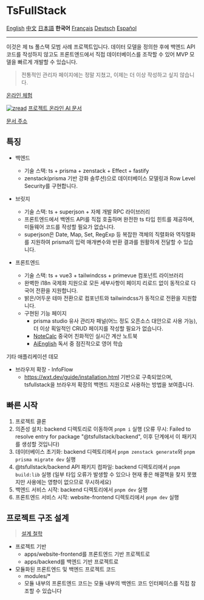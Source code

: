 # TsFullStack

[English](./README.md) [中文](./README_zh.md) [日本語](./README_ja.md) **한국어** [Français](./README_fr.md) [Deutsch](./README_de.md) [Español](./README_es.md)

---

이것은 제 ts 풀스택 모범 사례 프로젝트입니다. 데이터 모델을 정의한 후에 백엔드 API 코드를 작성하지 않고도 프론트엔드에서 직접 데이터베이스를 조작할 수 있어 MVP 모델을 빠르게 개발할 수 있습니다.

> 전통적인 관리자 페이지에는 정말 지쳤고, 이제는 더 이상 작성하고 싶지 않습니다.

[온라인 체험](http://tsfullstack.heartstack.space/)

[![zread](https://img.shields.io/badge/Ask_Zread-_.svg)](https://zread.ai/2234839/TsFullStack) [프로젝트 온라인 AI 문서](https://zread.ai/2234839/TsFullStack)

[문서 주소](https://shenzilong.cn/index/TsFullStack.html#20250413211142-d533spm)

## 특징

- 백엔드
  - 기술 스택: ts + prisma + zenstack + Effect + fastify
  - zenstack(prisma 기반 강화 솔루션)으로 데이터베이스 모델링과 Row Level Security를 구현합니다.

- 브릿지
  - 기술 스택: ts + superjson + 자체 개발 RPC 라이브러리
  - 프론트엔드에서 백엔드 API를 직접 호출하며 완전한 ts 타입 힌트를 제공하며, 미들웨어 코드를 작성할 필요가 없습니다.
  - superjson은 Date, Map, Set, RegExp 등 복잡한 객체의 직렬화와 역직렬화를 지원하여 prisma의 입력 매개변수와 반환 결과를 원활하게 전달할 수 있습니다.

- 프론트엔드
  - 기술 스택: ts + vue3 + tailwindcss + primevue 컴포넌트 라이브러리
  - 완벽한 i18n 국제화 지원으로 모든 세부사항이 페이지 리로드 없이 동적으로 다국어 전환을 지원합니다.
  - 밝은/어두운 테마 전환으로 컴포넌트와 tailwindcss가 동적으로 전환을 지원합니다.
  - 구현된 기능 페이지
    - prisma studio 유사 관리자 패널(어느 정도 오픈소스 대안으로 사용 가능), 더 이상 획일적인 CRUD 페이지를 작성할 필요가 없습니다.
    - [NoteCalc](https://tsfullstack.heartstack.space/noteCalc) 중국어 친화적인 실시간 계산 노트북
    - [AiEnglish](https://tsfullstack.heartstack.space/AiEnglish) 독서 중 점진적으로 영어 학습

기타 애플리케이션 데모

- 브라우저 확장 - InfoFlow
  - https://wxt.dev/guide/installation.html 기반으로 구축되었으며, tsfullstack을 브라우저 확장의 백엔드 지원으로 사용하는 방법을 보여줍니다.

## 빠른 시작

1. 프로젝트 클론
2. 의존성 설치: backend 디렉토리로 이동하여 `pnpm i` 실행 (오류 무시: Failed to resolve entry for package "@tsfullstack/backend", 이후 단계에서 이 패키지를 생성할 것입니다)
3. 데이터베이스 초기화: backend 디렉토리에서 `pnpm zenstack generate`와 `pnpm prisma migrate dev` 실행
4. @tsfullstack/backend API 패키지 컴파일: backend 디렉토리에서 `pnpm build:lib` 실행 (일부 타입 오류가 발생할 수 있으나 현재 좋은 해결책을 찾지 못했지만 사용에는 영향이 없으므로 무시하세요)
5. 백엔드 서비스 시작: backend 디렉토리에서 `pnpm dev` 실행
6. 프론트엔드 서비스 시작: website-frontend 디렉토리에서 `pnpm dev` 실행

## 프로젝트 구조 설계

> [설계 철학](https://shenzilong.cn/index/如何实现模块化加载的前端和后端代码.html)

- 프로젝트 기반
  - apps/website-frontend를 프론트엔드 기반 프로젝트로
  - apps/backend를 백엔드 기반 프로젝트로
- 모듈화된 프론트엔드 및 백엔드 프로젝트 코드
  - modules/*
  - 모듈 내부의 프론트엔드 코드는 모듈 내부의 백엔드 코드 인터페이스를 직접 참조할 수 있습니다